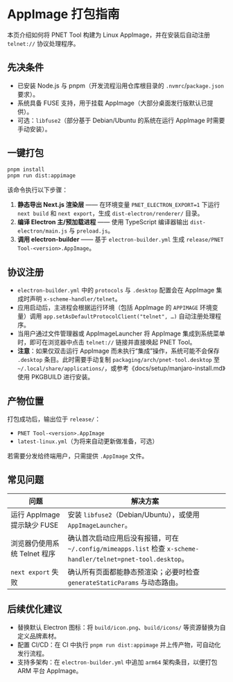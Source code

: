 # AppImage 打包指南

本页介绍如何将 PNET Tool 构建为 Linux AppImage，并在安装后自动注册 `telnet://` 协议处理程序。

## 先决条件

- 已安装 Node.js 与 pnpm（开发流程沿用仓库根目录的 `.nvmrc`/`package.json` 要求）。
- 系统具备 FUSE 支持，用于挂载 AppImage（大部分桌面发行版默认已提供）。
- 可选：`libfuse2`（部分基于 Debian/Ubuntu 的系统在运行 AppImage 时需要手动安装）。

## 一键打包

```bash
pnpm install
pnpm run dist:appimage
```

该命令执行以下步骤：

1. **静态导出 Next.js 渲染层** —— 在环境变量 `PNET_ELECTRON_EXPORT=1` 下运行 `next build` 和 `next export`，生成 `dist-electron/renderer/` 目录。
2. **编译 Electron 主/预加载进程** —— 使用 TypeScript 编译器输出 `dist-electron/main.js` 与 `preload.js`。
3. **调用 electron-builder** —— 基于 `electron-builder.yml` 生成 `release/PNET Tool-<version>.AppImage`。

## 协议注册

- `electron-builder.yml` 中的 `protocols` 与 `.desktop` 配置会在 AppImage 集成时声明 `x-scheme-handler/telnet`。
- 应用启动后，主进程会根据运行环境（包括 AppImage 的 `APPIMAGE` 环境变量）调用 `app.setAsDefaultProtocolClient("telnet", …)` 自动注册处理程序。
- 当用户通过文件管理器或 AppImageLauncher 将 AppImage 集成到系统菜单时，即可在浏览器中点击 `telnet://` 链接并直接唤起 PNET Tool。
- **注意**：如果仅双击运行 AppImage 而未执行“集成”操作，系统可能不会保存 `.desktop` 条目。此时需要手动复制 `packaging/arch/pnet-tool.desktop` 至 `~/.local/share/applications/`，或参考《docs/setup/manjaro-install.md》使用 PKGBUILD 进行安装。

## 产物位置

打包成功后，输出位于 `release/`：

- `PNET Tool-<version>.AppImage`
- `latest-linux.yml`（为将来自动更新做准备，可选）

若需要分发给终端用户，只需提供 `.AppImage` 文件。

## 常见问题

| 问题 | 解决方案 |
| --- | --- |
| 运行 AppImage 提示缺少 FUSE | 安装 `libfuse2`（Debian/Ubuntu），或使用 `AppImageLauncher`。 |
| 浏览器仍使用系统 Telnet 程序 | 确认首次启动应用后没有报错，可在 `~/.config/mimeapps.list` 检查 `x-scheme-handler/telnet=pnet-tool.desktop`。 |
| `next export` 失败 | 确认所有页面都能静态预渲染；必要时检查 `generateStaticParams` 与动态路由。 |

## 后续优化建议

- 替换默认 Electron 图标：将 `build/icon.png`、`build/icons/` 等资源替换为自定义品牌素材。
- 配置 CI/CD：在 CI 中执行 `pnpm run dist:appimage` 并上传产物，可自动化发行流程。
- 支持多架构：在 `electron-builder.yml` 中追加 `arm64` 架构条目，以便打包 ARM 平台 AppImage。
